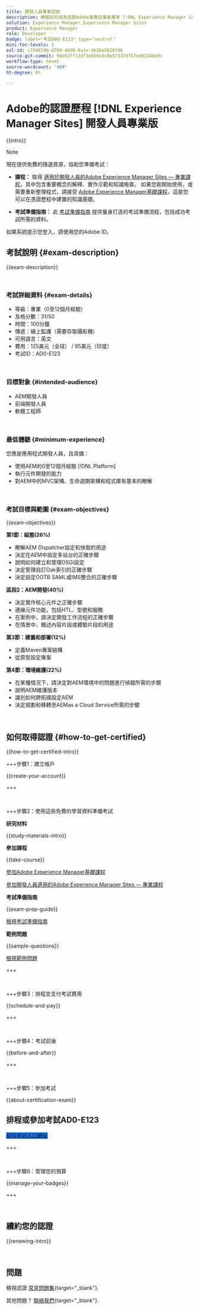 ```yaml
---
title: 開發人員專業認證
description: 瞭解如何成為認證Adobe業務從業者專家 [!DNL Experience Manager Sites].
solution: Experience Manager,Experience Manager Sites
product: Experience Manager
role: Developer
badge: label="考試AD0-E123" type="neutral"
mini-toc-levels: 1
exl-id: c7508746-d709-46d8-8a1e-4b16e5020f96
source-git-commit: 96e82ff13df3e8b0c0c8e57337df57ed82148e9c
workflow-type: tm+mt
source-wordcount: '469'
ht-degree: 0%

---
```


# Adobe的認證歷程 [!DNL Experience Manager Sites] 開發人員專業版

{{intro}}

>[!NOTE]
>
>現在提供免費的隨選資源，協助您準備考試：
>
>* **課程：** 取得 [適用於開發人員的Adobe Experience Manager Sites — 專業課程](https://app.rockinfo.com/courses/105)，其中包含重要概念的解釋、實作示範和知識檢查。 如果您剛開始使用，或需要重新整理程式，請接受 [Adobe Experience Manager基礎課程](https://app.rockinfo.com/courses/240)，這是您可以在憑證歷程中建置的知識基礎。
>
>* **考試準備指南：** 此 [考試準備指南](https://app.rockinfo.com/courses/121) 提供量身打造的考試準備流程，包括成功考試所需的資料。
>
>如果系統提示您登入，請使用您的Adobe ID。

## 考試說明 {#exam-description}

{{exam-description}}

<br>

### 考試詳細資料 {#exam-details}

* 等級：專業（0至12個月經驗）
* 及格分數：31/50
* 時間：100分鐘
* 傳遞：線上監護（需要存取攝影機）
* 可用語言：英文
* 費用：125美元（全球） / 95美元（印度）
* 考試ID：AD0-E123

<br>

### 目標對象 {#intended-audience}

* AEM開發人員
* 前端開發人員
* 軟體工程師

<br>

### 最低體驗 {#minimum-experience}

您應是應用程式開發人員，且具備：

* 使用AEM的0至12個月經驗 [!DNL Platform]
* 執行元件開發的能力
* 對AEM中的MVC架構、生命週期架構和程式庫有基本的瞭解

<br>

### 考試目標與範圍 {#exam-objectives}

{{exam-objectives}}

**第1節：組態(26%)**

* 瞭解AEM Dispatcher設定和快取的用途
* 決定在AEM中設定多站台的正確步驟
* 說明如何建立和管理OSGi設定
* 決定管理自訂Oak索引的正確步驟
* 決定設定OOTB SAML或IMS整合的正確步驟

**區段2：AEM開發(40%)**

* 決定實作核心元件之正確步驟
* 連線元件功能，包括HTL、型號和服務
* 在案例中，請決定開發工作流程的正確步驟
* 在情景中，概述內容片段或體驗片段的用途

**第3節：建置和部署(12%)**

* 定義Maven專案結構
* 從原型設定專案

**第4節：環境維護(22%)**

* 在某種情況下，請決定對AEM環境中的問題進行偵錯所需的步驟
* 說明AEM維護版本
* 識別如何跨拓撲設定AEM
* 決定規劃和移轉至AEMas a Cloud Service所需的步驟

<br>

## 如何取得認證 {#how-to-get-certified}

{{how-to-get-certified-intro}}

+++步驟1：建立帳戶

{{create-your-account}}

+++

<br>

+++步驟2：使用這些免費的學習資料準備考試

**研究材料**

{{study-materials-intro}}

**參加課程**

{{take-course}}

[參加Adobe Experience Manager基礎課程](https://app.rockinfo.com/courses/240)

[參加開發人員適用的Adobe Experience Manager Sites — 專業課程](https://app.rockinfo.com/courses/105)

**考試準備指南**

{{exam-prep-guide}}

[檢視考試準備指南](https://app.rockinfo.com/courses/121)

**範例問題**

{{sample-questions}}

[檢視範例問題](https://scorpion.caveon.com/launchpad/ad3-e123-adobe-experience-manager-sites-developer-professional-sample-questions)

+++

<br>

+++步驟3：排程並支付考試費用

{{schedule-and-pay}}

+++

<br>

+++步驟4：考試前後

{{before-and-after}}

+++

<br>

+++步驟5：參加考試

{{about-certification-exam}}

## 排程或參加考試AD0-E123

<a href="https://www.certmetrics.com/adobe/candidate/examity_sso.aspx?eid=AD0-E123" target="_blank" class="spectrum-Button spectrum-Button--fill spectrum-Button--accent spectrum-Button--sizeM is-margin-bottom-big-big at-element-click-tracking" style="background-color:#1473E6">

<span class="spectrum-Button-label has-no-wrap">
   前往考試入口網站
</span>
</a>

+++

<br>

+++步驟6：管理您的預算

{{manage-your-badges}}

+++

<br>

## 續約您的認證

{{renewing-intro}}

<br>

## 問題

檢視認證 [常見問題集](https://experienceleague.adobe.com/docs/certification/certification/faq.html){target="_blank"}.

其他問題？ [聯絡我們](mailto:certif@adobe.com){target="_blank"}.

